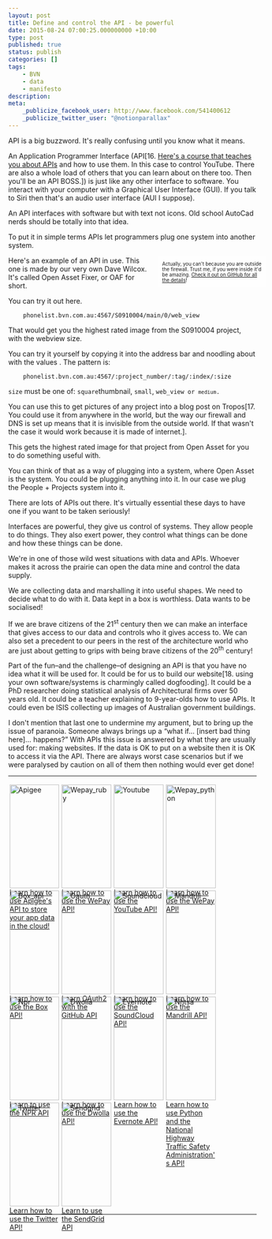 ```yaml
---
layout: post
title: Define and control the API - be powerful
date: 2015-08-24 07:00:25.000000000 +10:00
type: post
published: true
status: publish
categories: []
tags:
    - BVN
    - data
    - manifesto
description:
meta:
    _publicize_facebook_user: http://www.facebook.com/541400612
    _publicize_twitter_user: "@notionparallax"
---
```


<style type="text/css">
.minibar {
      width: 40%;
      display: block;
      float: right;
      transform: translateX(2em);
      background-color: rgba(255,255,255,0.2);
      padding: 1em;
      font-size: 70%;
    }
    .api-links a {
      display: inline-block;
      width: 20%;
      height: 15em;
      float: left;
      padding: 0.5%;
    }
    .api-links a img {
      width: 100%;
    }
    .api-links:after {
      display: block;
      clear: both;
      content: " ";
    }</style>

API is a big buzzword. It's really confusing until you know what it means.

An Application Programmer Interface (API[16. <a href="https://www.google.com/url?q=https%3A%2F%2Fwww.codecademy.com%2Fen%2Ftracks%2Fyoutube&amp;sa=D&amp;sntz=1&amp;usg=AFQjCNEc-H9T8Mj46IggXXnMD1dmj-e_rA">Here's a course that teaches you about APIs</a> and how to use them. In this case to control YouTube. There are also a whole load of others that you can learn about on there too. Then you'll be an API BOSS.]) is just like any other interface to software. You interact with your computer with a Graphical User Interface (GUI). If you talk to Siri then that's an audio user interface (AUI I suppose).

An API interfaces with software but with text not icons. Old school AutoCad nerds should be totally into that idea.

To put it in simple terms APIs let programmers plug one system into another system.

<div class="minibar">Actually, you can't because you are outside the firewall. Trust me, if you were inside it'd be amazing. <a href="https://github.com/bvn-architecture/OAF">Check it out on GitHub for all the details</a>!</div>

Here's an example of an API in use. This one is made by our very own Dave Wilcox. It's called Open Asset Fixer, or OAF for short.

You can try it out here.

<p style="padding-left: 30px;"><code>phonelist.bvn.com.au:4567/S0910004/main/0/web_view</code>

That would get you the highest rated image from the S0910004 project, with the webview size.

You can try it yourself by copying it into the address bar and noodling about with the values . The pattern is:

<p style="padding-left: 30px;"><code>phonelist.bvn.com.au:4567/:project_number/:tag/:index/:size</code>

<code>size</code> must be one of: <code>square</code>thumbnail, <code>small</code>, <code>web_view or <code>medium</code>.</code>

You can use this to get pictures of any project into a blog post on Tropos[17. You could use it from anywhere in the world, but the way our firewall and DNS is set up means that it is invisible from the outside world. If that wasn't the case it would work because it is made of internet.].

This gets the highest rated image for that project from Open Asset for you to do something useful with.

You can think of that as a way of plugging into a system, where Open Asset is the system. You could be plugging anything into it. In our case we plug the People + Projects system into it.

There are lots of APIs out there. It's virtually essential these days to have one if you want to be taken seriously!

Interfaces are powerful, they give us control of systems. They allow people to do things. They also exert power, they control what things can be done and how these things can be done.

We're in one of those wild west situations with data and APIs. Whoever makes it across the prairie can open the data mine and control the data supply.

We are collecting data and marshalling it into useful shapes. We need to decide what to do with it. Data kept in a box is worthless. Data wants to be socialised!

If we are brave citizens of the 21<sup>st</sup> century then we can make an interface that gives access to our data and controls who it gives access to. We can also set a precedent to our peers in the rest of the architecture world who are just about getting to grips with being brave citizens of the 20<sup>th</sup> century!

Part of the fun–and the challenge–of designing an API is that you have no idea what it will be used for. It could be for us to build our website[18. using your own software/systems is charmingly called dogfooding]. It could be a PhD researcher doing statistical analysis of Architectural firms over 50 years old. It could be a teacher explaining to 9-year-olds how to use APIs. It could even be ISIS collecting up images of Australian government buildings.

I don't mention that last one to undermine my argument, but to bring up the issue of paranoia. Someone always brings up a “what if… [insert bad thing here]… happens?” With APIs this issue is answered by what they are usually used for: making websites. If the data is OK to put on a website then it is OK to access it via the API. There are always worst case scenarios but if we were paralysed by caution on all of them then nothing would ever get done!

<hr />
<div class="api-links"><a class="api-link" href="https://www.codecademy.com/en/tracks/apigee"><img class="api-card__logo--dark" src="{{ site.baseurl }}/assets/apigee-4a520ff47615b11efbbf1f1ac9b7e222.png" alt="Apigee" />Learn how to use Apigee's API to store your app data in the cloud!</a><a class="api-link" href="https://www.codecademy.com/en/tracks/apigee"><img class="api-card__logo--dark" src="{{ site.baseurl }}/assets/wepay_ruby-9d6921011ec820175616b1f4df2c0fb3.png" alt="Wepay_ruby" />Learn how to use the WePay API!</a><a class="api-link" href="https://www.codecademy.com/en/tracks/wepay_ruby"><img class="api-card__logo--dark" src="{{ site.baseurl }}/assets/youtube-5dfbbca603af73360f51e12871aff155.png" alt="Youtube" />Learn how to use the YouTube API!</a><a class="api-link" href="https://www.codecademy.com/en/tracks/youtube"><img class="api-card__logo--dark" src="{{ site.baseurl }}/assets/wepay_python-9d6921011ec820175616b1f4df2c0fb3.png" alt="Wepay_python" />Learn how to use the WePay API!</a><a class="api-link" href="https://www.codecademy.com/en/tracks/wepay_python"><img class="api-card__logo--dark" src="{{ site.baseurl }}/assets/box_api-8f4126255c5923d08a1828da5380da74.png" alt="Box_api" />Learn how to use the Box API!</a><a class="api-link" href="https://www.codecademy.com/en/tracks/box_api"><img class="api-card__logo--dark" src="{{ site.baseurl }}/assets/oauth-3d0dacbc67e989f4e151fa4cc29a6cf4.png" alt="Oauth" />Learn OAuth2 with the GitHub API</a><a class="api-link" href="https://www.codecademy.com/en/tracks/oauth"><img class="api-card__logo--dark" src="{{ site.baseurl }}/assets/soundcloud-ed814c92469e708ed5f86f73de02d149.png" alt="Soundcloud" />Learn how to use the SoundCloud API!</a><a class="api-link" href="https://www.codecademy.com/en/tracks/soundcloud"><img class="api-card__logo--dark" src="{{ site.baseurl }}/assets/mandrill-f6f35ee33e282022ef016a077c50d719.png" alt="Mandrill" />Learn how to use the Mandrill API!</a><a class="api-link" href="https://www.codecademy.com/en/tracks/mandrill"><img class="api-card__logo--dark" src="{{ site.baseurl }}/assets/npr-3a0cb92871a6b21a1c7163c5913f6673.png" alt="Npr" />Learn to use the NPR API</a><a class="api-link" href="https://www.codecademy.com/en/tracks/npr"><img class="api-card__logo--dark" src="{{ site.baseurl }}/assets/dwolla-136bce68b8949bd0772f868b9a9cd365.png" alt="Dwolla" />Learn how to use the Dwolla API!</a><a class="api-link" href="https://www.codecademy.com/en/tracks/dwolla"><img class="api-card__logo--dark" src="{{ site.baseurl }}/assets/evernote-b32ea1e156b3726193e4336ee2d19e18.png" alt="Evernote" />Learn how to use the Evernote API!</a><a class="api-link" href="https://www.codecademy.com/en/tracks/evernote"><img class="api-card__logo--dark" src="{{ site.baseurl }}/assets/nhtsa-a1945bc0e9cc40938d0c826ec07611d8.png" alt="Nhtsa" />Learn how to use Python and the National Highway Traffic Safety Administration's API!</a><a class="api-link" href="https://www.codecademy.com/en/tracks/nhtsa"><img class="api-card__logo--dark" src="{{ site.baseurl }}/assets/twitter-c76f0c72dca232a0a6a2c970f91c66cc.png" alt="Twitter" />Learn how to use the Twitter API!</a><a class="api-link" href="https://www.codecademy.com/en/tracks/twitter"><img class="api-card__logo--dark" src="{{ site.baseurl }}/assets/sendgrid-f1de2c2ba34221def46519f9a9ae7653.png" alt="Sendgrid" />Learn to use the SendGrid API</a></div>
<hr />
